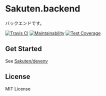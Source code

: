 # Sakuten.backend

バックエンドです。

[![Travis CI](https://travis-ci.org/Sakuten/backend.svg?branch=develop)](https://travis-ci.org/Sakuten/backend)
[![Maintainability](https://api.codeclimate.com/v1/badges/2d2730b300d7b2676c3e/maintainability)](https://codeclimate.com/github/Sakuten/backend/maintainability)
[![Test Coverage](https://api.codeclimate.com/v1/badges/2d2730b300d7b2676c3e/test_coverage)](https://codeclimate.com/github/Sakuten/backend/test_coverage)

## Get Started

See [Sakuten/devenv](https://github.com/Sakuten/devenv#%E9%96%8B%E7%99%BA%E7%92%B0%E5%A2%83)

## License

MIT License

